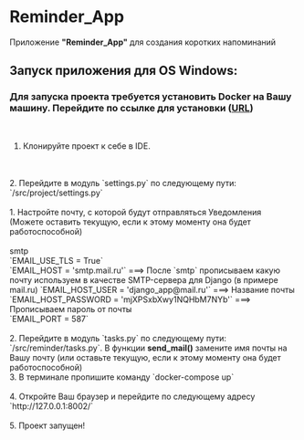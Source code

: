 # Reminder_App

Приложение <b>"Reminder_App"</b> для создания коротких напоминаний

## Запуск приложения для OS Windows:
### Для запуска проекта требуется установить Docker на Вашу машину. Перейдите по ссылке для установки ([URL](https://docs.docker.com/engine/install/))
<br>

1. Клонируйте проект к себе в IDE.
<br>
<br>
2. Перейдите в модуль `settings.py` по следующему пути: `/src/project/settings.py`
<br>
<br>
   1. Настройте почту, с которой будут отправляться Уведомления (Можете оставить текущую, если к этому моменту она будет работоспособной)
   <br>
   <br>
   smtp
<br>
`EMAIL_USE_TLS = True` <br>
`EMAIL_HOST = 'smtp.mail.ru'`  ===> После `smtp` прописываем какую почту используем в качестве SMTP-сервера для Django (в примере mail.ru)  
`EMAIL_HOST_USER = 'django_app@mail.ru'` ===> Название почты   <br>
`EMAIL_HOST_PASSWORD = 'mjXPSxbXwy1NQHbM7NYb'`  ===> Прописываем пароль от почты <br>
`EMAIL_PORT = 587` <br>
<br>
   2. Перейдите в модуль `tasks.py` по следующему пути: `/src/reminder/tasks.py`. В функции <b>send_mail()</b> замените имя почты на Вашу почту (или оставьте текущую, если к этому моменту она будет работоспособной)  
   
<br>
3. В терминале пропишите команду `docker-compose up` 
<br>
<br>
4. Откройте Ваш браузер и перейдите по следующему адресу `http://127.0.0.1:8002/`
<br>
<br>
5. Проект запущен!